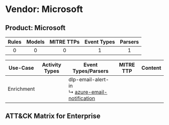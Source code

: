 Vendor: Microsoft
=================
Product: Microsoft
------------------
| Rules | Models | MITRE TTPs | Event Types | Parsers |
|:-----:|:------:|:----------:|:-----------:|:-------:|
|   0   |   0    |     0      |      1      |    1    |

|  Use-Case  | Activity Types | Event Types/Parsers                                                                                            | MITRE TTP | Content |
|:----------:| -------------- | -------------------------------------------------------------------------------------------------------------- | --------- | ------- |
| Enrichment | <ul></li></ul> |  dlp-email-alert-in<br> ↳ [azure-email-notification](../Parsers/parserContent_azure-email-notification.md)<br> |           |         |

ATT&CK Matrix for Enterprise
----------------------------
